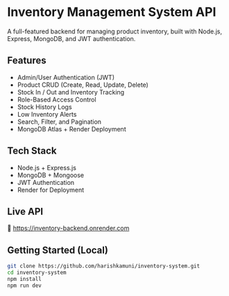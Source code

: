 # Inventory Management System API

A full-featured backend for managing product inventory, built with Node.js, Express, MongoDB, and JWT authentication.

## Features
- Admin/User Authentication (JWT)
- Product CRUD (Create, Read, Update, Delete)
- Stock In / Out and Inventory Tracking
- Role-Based Access Control
- Stock History Logs
- Low Inventory Alerts
- Search, Filter, and Pagination
- MongoDB Atlas + Render Deployment

## Tech Stack
- Node.js + Express.js
- MongoDB + Mongoose
- JWT Authentication
- Render for Deployment

## Live API
🔗 https://inventory-backend.onrender.com

## Getting Started (Local)
```bash
git clone https://github.com/harishkamuni/inventory-system.git
cd inventory-system
npm install
npm run dev
